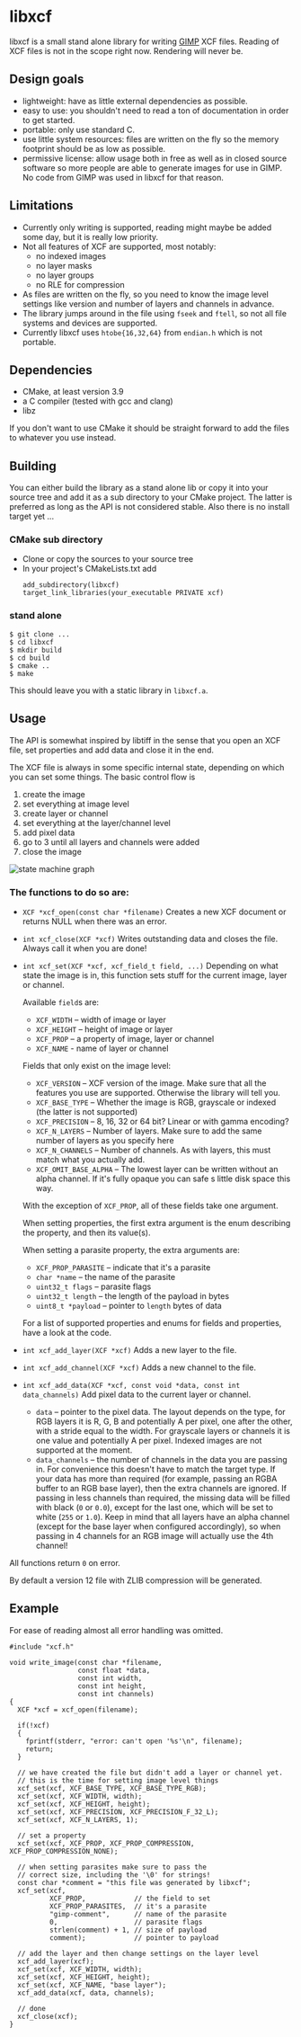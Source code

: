 # libxcf

libxcf is a small stand alone library for writing [GIMP](https://gimp.org/) XCF files. Reading of XCF files is not in the scope right now. Rendering will never be.

## Design goals

- lightweight: have as little external dependencies as possible.
- easy to use: you shouldn't need to read a ton of documentation in order to get started.
- portable: only use standard C.
- use little system resources: files are written on the fly so the memory footprint should be as low as possible.
- permissive license: allow usage both in free as well as in closed source software so more people are able to generate images for use in GIMP. No code from GIMP was used in libxcf for that reason.

## Limitations

- Currently only writing is supported, reading might maybe be added some day, but it is really low priority.
- Not all features of XCF are supported, most notably:
  - no indexed images
  - no layer masks
  - no layer groups
  - no RLE for compression
- As files are written on the fly, so you need to know the image level settings like version and number of layers and channels in advance.
- The library jumps around in the file using `fseek` and `ftell`, so not all file systems and devices are supported.
- Currently libxcf uses `htobe{16,32,64}` from `endian.h` which is not portable.

## Dependencies

- CMake, at least version 3.9
- a C compiler (tested with gcc and clang)
- libz

If you don't want to use CMake it should be straight forward to add the files to whatever you use instead.

## Building

You can either build the library as a stand alone lib or copy it into your source tree and add it as a sub directory to your CMake project. The latter is preferred as long as the API is not considered stable. Also there is no install target yet ...

### CMake sub directory

- Clone or copy the sources to your source tree
- In your project's CMakeLists.txt add
   ```
   add_subdirectory(libxcf)
   target_link_libraries(your_executable PRIVATE xcf)
   ```

### stand alone

```
$ git clone ...
$ cd libxcf
$ mkdir build
$ cd build
$ cmake ..
$ make
```

This should leave you with a static library in `libxcf.a`.

## Usage

The API is somewhat inspired by libtiff in the sense that you open an XCF file, set properties and add data and close it in the end.

The XCF file is always in some specific internal state, depending on which you can set some things. The basic control flow is
1. create the image
2. set everything at image level
3. create layer or channel
4. set everything at the layer/channel level
5. add pixel data
6. go to 3 until all layers and channels were added
7. close the image

![state machine graph](state.png)

### The functions to do so are:

- `XCF *xcf_open(const char *filename)`
  Creates a new XCF document or returns NULL when there was an error.

- `int xcf_close(XCF *xcf)`
  Writes outstanding data and closes the file. Always call it when you are done!

- `int xcf_set(XCF *xcf, xcf_field_t field, ...)`
  Depending on what state the image is in, this function sets stuff for the current image, layer or channel.

  Available `field`s are:
  - `XCF_WIDTH` – width of image or layer
  - `XCF_HEIGHT` – height of image or layer
  - `XCF_PROP` – a property of image, layer or channel
  - `XCF_NAME` - name of layer or channel

  Fields that only exist on the image level:

  - `XCF_VERSION` – XCF version of the image. Make sure that all the features you use are supported. Otherwise the library will tell you.
  - `XCF_BASE_TYPE` – Whether the image is RGB, grayscale or indexed (the latter is not supported)
  - `XCF_PRECISION` – 8, 16, 32 or 64 bit? Linear or with gamma encoding?
  - `XCF_N_LAYERS` – Number of layers. Make sure to add the same number of layers as you specify here
  - `XCF_N_CHANNELS` – Number of channels. As with layers, this must match what you actually add.
  - `XCF_OMIT_BASE_ALPHA` – The lowest layer can be written without an alpha channel. If it's fully opaque you can safe s little disk space this way.

  With the exception of `XCF_PROP`, all of these fields take one argument.

  When setting properties, the first extra argument is the enum describing the property, and then its value(s).

  When setting a parasite property, the extra arguments are:
  - `XCF_PROP_PARASITE` – indicate that it's a parasite
  - `char *name` – the name of the parasite
  - `uint32_t flags` – parasite flags
  - `uint32_t length` – the length of the payload in bytes
  - `uint8_t *payload` – pointer to `length` bytes of data

  For a list of supported properties and enums for fields and properties, have a look at the code.

- `int xcf_add_layer(XCF *xcf)`
  Adds a new layer to the file.

- `int xcf_add_channel(XCF *xcf)`
  Adds a new channel to the file.

- `int xcf_add_data(XCF *xcf, const void *data, const int data_channels)`
  Add pixel data to the current layer or channel.
  - `data` – pointer to the pixel data. The layout depends on the type, for RGB layers it is R, G, B and potentially A per pixel, one after the other, with a stride equal to the width. For grayscale layers or channels it is one value and potentially A per pixel. Indexed images are not supported at the moment.
  - `data_channels` – the number of channels in the data you are passing in. For convenience this doesn't have to match the target type. If your data has more than required (for example, passing an RGBA buffer to an RGB base layer), then the extra channels are ignored. If passing in less channels than required, the missing data will be filled with black (`0` or `0.0`), except for the last one, which will be set to white (`255` or `1.0`). Keep in mind that all layers have an alpha channel (except for the base layer when configured accordingly), so when passing in 4 channels for an RGB image will actually use the 4th channel!

All functions return `0` on error.

By default a version 12 file with ZLIB compression will be generated.

## Example

For ease of reading almost all error handling was omitted.

``` lang=C
#include "xcf.h"

void write_image(const char *filename,
                 const float *data,
                 const int width,
                 const int height,
                 const int channels)
{
  XCF *xcf = xcf_open(filename);

  if(!xcf)
  {
    fprintf(stderr, "error: can't open '%s'\n", filename);
    return;
  }

  // we have created the file but didn't add a layer or channel yet.
  // this is the time for setting image level things
  xcf_set(xcf, XCF_BASE_TYPE, XCF_BASE_TYPE_RGB);
  xcf_set(xcf, XCF_WIDTH, width);
  xcf_set(xcf, XCF_HEIGHT, height);
  xcf_set(xcf, XCF_PRECISION, XCF_PRECISION_F_32_L);
  xcf_set(xcf, XCF_N_LAYERS, 1);

  // set a property
  xcf_set(xcf, XCF_PROP, XCF_PROP_COMPRESSION, XCF_PROP_COMPRESSION_NONE);

  // when setting parasites make sure to pass the
  // correct size, including the '\0' for strings!
  const char *comment = "this file was generated by libxcf";
  xcf_set(xcf,
          XCF_PROP,            // the field to set
          XCF_PROP_PARASITES,  // it's a parasite
          "gimp-comment",      // name of the parasite
          0,                   // parasite flags
          strlen(comment) + 1, // size of payload
          comment);            // pointer to payload

  // add the layer and then change settings on the layer level
  xcf_add_layer(xcf);
  xcf_set(xcf, XCF_WIDTH, width);
  xcf_set(xcf, XCF_HEIGHT, height);
  xcf_set(xcf, XCF_NAME, "base layer");
  xcf_add_data(xcf, data, channels);

  // done
  xcf_close(xcf);
}
```
